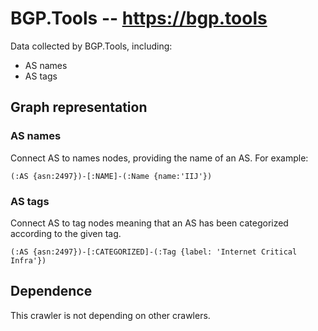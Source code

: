 # BGP.Tools -- https://bgp.tools

Data collected by BGP.Tools, including:
- AS names
- AS tags


## Graph representation

### AS names
Connect AS to names nodes, providing the name of an AS.
For example:
```
(:AS {asn:2497})-[:NAME]-(:Name {name:'IIJ'})
```

### AS tags
Connect AS to tag nodes meaning that an AS has been categorized according to the
given tag.
```
(:AS {asn:2497})-[:CATEGORIZED]-(:Tag {label: 'Internet Critical Infra'})
```


## Dependence

This crawler is not depending on other crawlers.

